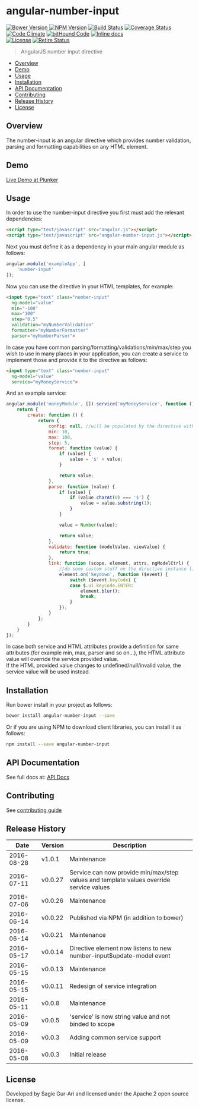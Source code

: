 # angular-number-input

[![Bower Version](https://img.shields.io/bower/v/angular-number-input.svg?style=flat)](https://github.com/sagiegurari/angular-number-input/releases) [![NPM Version](http://img.shields.io/npm/v/angular-number-input.svg?style=flat)](https://www.npmjs.org/package/angular-number-input) [![Build Status](https://travis-ci.org/sagiegurari/angular-number-input.svg)](http://travis-ci.org/sagiegurari/angular-number-input) [![Coverage Status](https://coveralls.io/repos/sagiegurari/angular-number-input/badge.svg)](https://coveralls.io/r/sagiegurari/angular-number-input) [![Code Climate](https://codeclimate.com/github/sagiegurari/angular-number-input/badges/gpa.svg)](https://codeclimate.com/github/sagiegurari/angular-number-input) [![bitHound Code](https://www.bithound.io/github/sagiegurari/angular-number-input/badges/code.svg)](https://www.bithound.io/github/sagiegurari/angular-number-input) [![Inline docs](http://inch-ci.org/github/sagiegurari/angular-number-input.svg?branch=master)](http://inch-ci.org/github/sagiegurari/angular-number-input)<br>
[![License](https://img.shields.io/bower/l/angular-number-input.svg)](https://github.com/sagiegurari/angular-number-input/blob/master/LICENSE) [![Retire Status](http://retire.insecurity.today/api/image?uri=https://raw.githubusercontent.com/sagiegurari/angular-number-input/master/bower.json)](http://retire.insecurity.today/api/image?uri=https://raw.githubusercontent.com/sagiegurari/angular-number-input/master/bower.json)

> AngularJS number input directive

* [Overview](#overview)
* [Demo](http://plnkr.co/edit/Fip3UQvEi2KAjPHGnxiV?p=preview)
* [Usage](#usage)
* [Installation](#installation)
* [API Documentation](docs/api.md)
* [Contributing](.github/CONTRIBUTING.md)
* [Release History](#history)
* [License](#license)

<a name="overview"></a>
## Overview
The number-input is an angular directive which provides number validation, parsing and formatting capabilities
on any HTML element.

## Demo
[Live Demo at Plunker](http://plnkr.co/edit/Fip3UQvEi2KAjPHGnxiV?p=preview)

<a name="usage"></a>
## Usage
In order to use the number-input directive you first must add the relevant dependencies:

```html
<script type="text/javascript" src="angular.js"></script>
<script type="text/javascript" src="angular-number-input.js"></script>
```

Next you must define it as a dependency in your main angular module as follows:

```js
angular.module('exampleApp', [
    'number-input'
]);
```

Now you can use the directive in your HTML templates, for example:

```html
<input type="text" class="number-input"
  ng-model="value"
  min="-100"
  max="100"
  step="0.5"
  validation="myNumberValidation"
  formatter="myNumberFormatter"
  parser="myNumberParser">
```

In case you have common parsing/formatting/validations/min/max/step you wish to use in many places in your application, you can create a service to implement those and provide it to the directive as follows:

```html
<input type="text" class="number-input"
  ng-model="value"
  service="myMoneyService">
```

And an example service:

```js
angular.module('moneyModule', []).service('myMoneyService', function () {
    return {
        create: function () {
            return {
                config: null, //will be populated by the directive with the config which holds the min/max/step/... values
                min: 10,
                max: 100,
                step: 5,
                format: function (value) {
                    if (value) {
                        value = '$' + value;
                    }

                    return value;
                },
                parse: function (value) {
                    if (value) {
                        if (value.charAt(0) === '$') {
                            value = value.substring(1);
                        }
                    }

                    value = Number(value);

                    return value;
                },
                validate: function (modelValue, viewValue) {
                    return true;
                },
                link: function (scope, element, attrs, ngModelCtrl) {
                    //do some custom stuff on the directive instance like adding DOM event handling
                    element.on('keydown', function ($event) {
                        switch ($event.keyCode) {
                        case $.ui.keyCode.ENTER:
                            element.blur();
                            break;
                        }
                    });
                }
            };
        }
    }
});
```

In case both service and HTML attributes provide a definition for same attributes (for example min, max, parser and so on...), the HTML attribute value will override the service provided value.<br>
If the HTML provided value changes to undefined/null/invalid value, the service value will be used instead.

<a name="installation"></a>
## Installation
Run bower install in your project as follows:

```sh
bower install angular-number-input --save
```

Or if you are using NPM to download client libraries, you can install it as follows:

```sh
npm install --save angular-number-input
```

## API Documentation
See full docs at: [API Docs](docs/api.md)

## Contributing
See [contributing guide](.github/CONTRIBUTING.md)

<a name="history"></a>
## Release History

| Date        | Version | Description |
| ----------- | ------- | ----------- |
| 2016-08-28  | v1.0.1  | Maintenance |
| 2016-07-11  | v0.0.27 | Service can now provide min/max/step values and template values override service values |
| 2016-07-06  | v0.0.26 | Maintenance |
| 2016-06-14  | v0.0.22 | Published via NPM (in addition to bower) |
| 2016-06-14  | v0.0.21 | Maintenance |
| 2016-05-17  | v0.0.14 | Directive element now listens to new number-input$update-model event |
| 2016-05-15  | v0.0.13 | Maintenance |
| 2016-05-15  | v0.0.11 | Redesign of service integration |
| 2016-05-11  | v0.0.8  | Maintenance |
| 2016-05-09  | v0.0.5  | 'service' is now string value and not binded to scope |
| 2016-05-09  | v0.0.3  | Adding common service support |
| 2016-05-08  | v0.0.3  | Initial release |

<a name="license"></a>
## License
Developed by Sagie Gur-Ari and licensed under the Apache 2 open source license.
